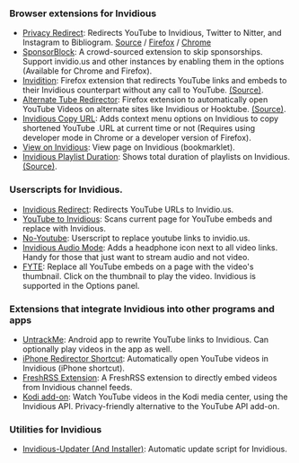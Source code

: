 ### Browser extensions for Invidious
- [Privacy Redirect](https://github.com/SimonBrazell/privacy-redirect): Redirects YouTube to Invidious, Twitter to Nitter, and Instagram to Bibliogram. [Source](https://github.com/SimonBrazell/privacy-redirect) / [Firefox](https://addons.mozilla.org/en-US/firefox/addon/privacy-redirect/) / [Chrome](https://chrome.google.com/webstore/detail/privacy-redirect/pmcmeagblkinmogikoikkdjiligflglb)
- [SponsorBlock](https://github.com/ajayyy/SponsorBlock): A crowd-sourced extension to skip sponsorships. Support invidio.us and other instances by enabling them in the options (Available for Chrome and Firefox).
- [Invidition](https://addons.mozilla.org/en-US/firefox/addon/invidition/): Firefox extension that redirects YouTube links and embeds to their Invidious counterpart without any call to YouTube. [(Source)](https://codeberg.org/Booteille/Invidition).
- [Alternate Tube Redirector](https://addons.mozilla.org/en-US/firefox/addon/alternate-tube-redirector/): Firefox extension to automatically open YouTube Videos on alternate sites like Invidious or Hooktube. [(Source)](https://gitlab.com/2vek/alternate-tube-redirector/).
- [Invidious Copy URL](https://github.com/recette-lemon/invidious-copy-url/): Adds context menu options on Invidious to copy shortened YouTube .URL at current time or not (Requires using developer mode in Chrome or a developer version of Firefox).
- [View on Invidious](https://omar.yt/722e5c15832840fe1ae8830b7c590254b9e0a45c/invidious-bookmarklet.html): View page on Invidious (bookmarklet).
- [Invidious Playlist Duration](https://addons.mozilla.org/en-US/firefox/addon/invidious-playlist-duration/): Shows total duration of playlists on Invidious. [(Source)](https://github.com/rsapkf/invidious-playlist-duration).

### Userscripts for Invidious.
- [Invidious Redirect](https://greasyfork.org/en/scripts/370461-invidious-redirect): Redirects YouTube URLs to Invidio.us.
- [YouTube to Invidious](https://greasyfork.org/en/scripts/375264-youtube-to-invidious): Scans current page for YouTube embeds and replace with Invidious.
- [No-Youtube](https://github.com/mperez01/no-youtube): Userscript to replace youtube links to invidio.us.
- [Invidious Audio Mode](https://greasyfork.org/en/scripts/397700-invidious-audio-mode): Adds a headphone icon next to all video links. Handy for those that just want to stream audio and not video.
- [FYTE](https://greasyfork.org/en/scripts/9252-fyte-fast-youtube-embedded-player): Replace all YouTube embeds on a page with the video's thumbnail. Click on the thumbnail to play the video. Invidious is supported in the Options panel.

### Extensions that integrate Invidious into other programs and apps
- [UntrackMe](https://f-droid.org/en/packages/app.fedilab.nitterizeme/): Android app to rewrite YouTube links to Invidious. Can optionally play videos in the app as well.
- [iPhone Redirector Shortcut](https://www.icloud.com/shortcuts/6bbf26d989cf4d07a5fe1626efbc0950): Automatically open YouTube videos in Invidious (iPhone shortcut).
- [FreshRSS Extension](https://github.com/tmiland/freshrss-invidious): A FreshRSS extension to directly embed videos from Invidious channel feeds.
- [Kodi add-on](https://github.com/TheAssassin/kodi-invidious-plugin): Watch YouTube videos in the Kodi media center, using the Invidious API. Privacy-friendly alternative to the YouTube API add-on.

### Utilities for Invidious
- [Invidious-Updater (And Installer)](https://github.com/tmiland/Invidious-Updater): Automatic update script for Invidious.